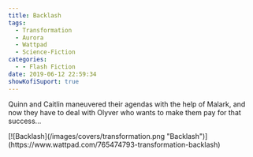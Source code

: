 ```yaml
---
title: Backlash
tags:
  - Transformation
  - Aurora
  - Wattpad
  - Science-Fiction
categories:
  - - Flash Fiction
date: 2019-06-12 22:59:34
showKofiSuport: true
---
```

Quinn and Caitlin maneuvered their agendas with the help of Malark, and now they have to deal with Olyver who wants to make them pay for that success...<!-- more -->
<div class="center">[![Backlash](/images/covers/transformation.png "Backlash")](https://www.wattpad.com/765474793-transformation-backlash)</div>